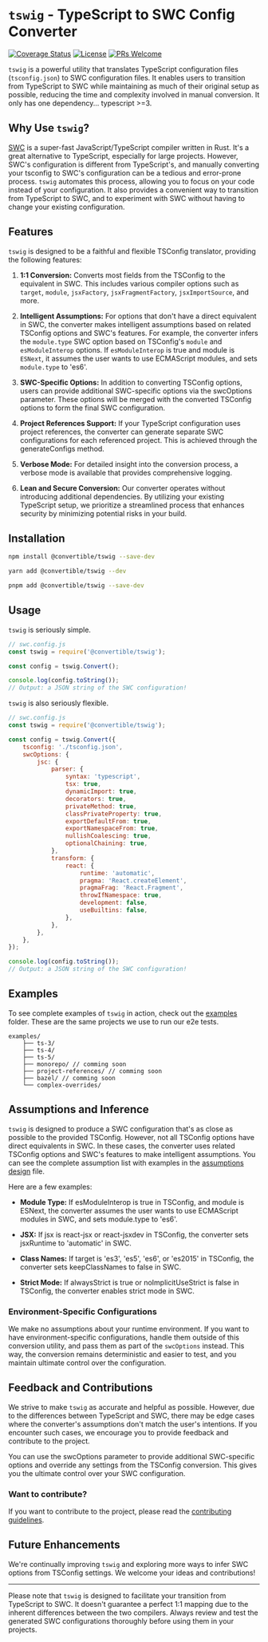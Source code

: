 # `tswig` - TypeScript to SWC Config Converter

[//]: # ([![npm version]&#40;https://badge.fury.io/js/swc-config-converter.svg&#41;]&#40;https://badge.fury.io/js/swc-config-converter&#41;)

[//]: # ([![Build Status]&#40;https://travis-ci.com/swc-project/swc-config-converter.svg?branch=master&#41;]&#40;https://travis-ci.com/swc-project/swc-config-converter&#41;)
[![Coverage Status](https://img.shields.io/codecov/c/github/ConvertibleCo/tswig)](https://img.shields.io/codecov/c/github/ConvertibleCo/tswig)
[![License](https://img.shields.io/badge/license-MIT-blue.svg)](./LICENSE)
[![PRs Welcome](https://img.shields.io/badge/PRs-welcome-brightgreen.svg)](./CONTRIBUTING.md)

`tswig` is a powerful utility that translates TypeScript configuration files (`tsconfig.json`) to SWC configuration files. It enables users to transition from TypeScript to SWC while maintaining as much of their original setup as possible, reducing the time and complexity involved in manual conversion. It only has one dependency... typescript >=3.

## Why Use `tswig`?

[SWC]("https://github.com/swc-project/swc") is a super-fast JavaScript/TypeScript compiler written in Rust. It's a great alternative to TypeScript, especially for large projects. However, SWC's configuration is different from TypeScript's, and manually converting your tsconfig to SWC's configuration can be a tedious and error-prone process. `tswig` automates this process, allowing you to focus on your code instead of your configuration. It also provides a convenient way to transition from TypeScript to SWC, and to experiment with SWC without having to change your existing configuration.

## Features

`tswig` is designed to be a faithful and flexible TSConfig translator, providing the following features:

1. **1:1 Conversion:** 
Converts most fields from the TSConfig to the equivalent in SWC. This includes various compiler options such as `target`, `module`, `jsxFactory`, `jsxFragmentFactory`, `jsxImportSource`, and more.

2. **Intelligent Assumptions:**
For options that don't have a direct equivalent in SWC, the converter makes intelligent assumptions based on related TSConfig options and SWC's features. For example, the converter infers the `module.type` SWC option based on TSConfig's `module` and `esModuleInterop` options. If `esModuleInterop` is true and module is `ESNext`, it assumes the user wants to use ECMAScript modules, and sets `module.type` to 'es6'.

3. **SWC-Specific Options:**
In addition to converting TSConfig options, users can provide additional SWC-specific options via the swcOptions parameter. These options will be merged with the converted TSConfig options to form the final SWC configuration.

4. **Project References Support:**
If your TypeScript configuration uses project references, the converter can generate separate SWC configurations for each referenced project. This is achieved through the generateConfigs method.

5. **Verbose Mode:**
For detailed insight into the conversion process, a verbose mode is available that provides comprehensive logging.

6. **Lean and Secure Conversion:**
Our converter operates without introducing additional dependencies. By utilizing your existing TypeScript setup, we prioritize a streamlined process that enhances security by minimizing potential risks in your build.

## Installation

```bash
npm install @convertible/tswig --save-dev
```
```bash
yarn add @convertible/tswig --dev
```
```bash
pnpm add @convertible/tswig --save-dev
```

## Usage

`tswig` is seriously simple.

```javascript
// swc.config.js
const tswig = require('@convertible/tswig');

const config = tswig.Convert();

console.log(config.toString());
// Output: a JSON string of the SWC configuration!
```

`tswig` is also seriously flexible.

```javascript
// swc.config.js
const tswig = require('@convertible/tswig');

const config = tswig.Convert({
    tsconfig: './tsconfig.json',
    swcOptions: {
        jsc: {
            parser: {
                syntax: 'typescript',
                tsx: true,
                dynamicImport: true,
                decorators: true,
                privateMethod: true,
                classPrivateProperty: true,
                exportDefaultFrom: true,
                exportNamespaceFrom: true,
                nullishCoalescing: true,
                optionalChaining: true,
            },
            transform: {
                react: {
                    runtime: 'automatic',
                    pragma: 'React.createElement',
                    pragmaFrag: 'React.Fragment',
                    throwIfNamespace: true,
                    development: false,
                    useBuiltins: false,
                },
            },
        },
    },
});

console.log(config.toString());
// Output: a JSON string of the SWC configuration!
```

## Examples

To see complete examples of `tswig` in action, check out the [examples](./examples) folder. These are the same projects we use to run our e2e tests.

```
examples/
    ├── ts-3/
    ├── ts-4/
    ├── ts-5/
    ├── monorepo/ // comming soon
    ├── project-references/ // comming soon
    ├── bazel/ // comming soon
    └── complex-overrides/
```

## Assumptions and Inference
`tswig` is designed to produce a SWC configuration that's as close as possible to the provided TSConfig. However, not all TSConfig options have direct equivalents in SWC. In these cases, the converter uses related TSConfig options and SWC's features to make intelligent assumptions. You can see the complete assumption list with examples in the [assumptions design](./ASSUMPTIONS_INFERENCE.md) file.

Here are a few examples:

- **Module Type:** If esModuleInterop is true in TSConfig, and module is ESNext, the converter assumes the user wants to use ECMAScript modules in SWC, and sets module.type to 'es6'.

- **JSX:** If jsx is react-jsx or react-jsxdev in TSConfig, the converter sets jsxRuntime to 'automatic' in SWC.

- **Class Names:** If target is 'es3', 'es5', 'es6', or 'es2015' in TSConfig, the converter sets keepClassNames to false in SWC.

- **Strict Mode:** If alwaysStrict is true or noImplicitUseStrict is false in TSConfig, the converter enables strict mode in SWC.

### Environment-Specific Configurations
We make no assumptions about your runtime environment. If you want to have environment-specific configurations, handle them outside of this conversion utility, and pass them as part of the `swcOptions` instead. This way, the conversion remains deterministic and easier to test, and you maintain ultimate control over the configuration.

## Feedback and Contributions
We strive to make `tswig` as accurate and helpful as possible. However, due to the differences between TypeScript and SWC, there may be edge cases where the converter's assumptions don't match the user's intentions. If you encounter such cases, we encourage you to provide feedback and contribute to the project.

You can use the swcOptions parameter to provide additional SWC-specific options and override any settings from the TSConfig conversion. This gives you the ultimate control over your SWC configuration.

### Want to contribute?
If you want to contribute to the project, please read the [contributing guidelines](./CONTRIBUTING.md).

## Future Enhancements

We're continually improving `tswig` and exploring more ways to infer SWC options from TSConfig settings. We welcome your ideas and contributions!

-----------------

Please note that `tswig` is designed to facilitate your transition from TypeScript to SWC. It doesn't guarantee a perfect 1:1 mapping due to the inherent differences between the two compilers. Always review and test the generated SWC configurations thoroughly before using them in your projects.
